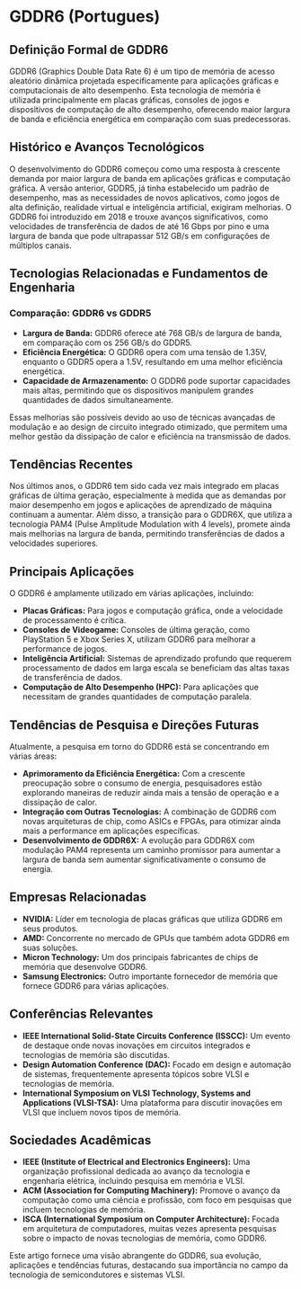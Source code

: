 # GDDR6 (Portugues)

## Definição Formal de GDDR6

GDDR6 (Graphics Double Data Rate 6) é um tipo de memória de acesso aleatório dinâmica projetada especificamente para aplicações gráficas e computacionais de alto desempenho. Esta tecnologia de memória é utilizada principalmente em placas gráficas, consoles de jogos e dispositivos de computação de alto desempenho, oferecendo maior largura de banda e eficiência energética em comparação com suas predecessoras.

## Histórico e Avanços Tecnológicos

O desenvolvimento do GDDR6 começou como uma resposta à crescente demanda por maior largura de banda em aplicações gráficas e computação gráfica. A versão anterior, GDDR5, já tinha estabelecido um padrão de desempenho, mas as necessidades de novos aplicativos, como jogos de alta definição, realidade virtual e inteligência artificial, exigiram melhorias. O GDDR6 foi introduzido em 2018 e trouxe avanços significativos, como velocidades de transferência de dados de até 16 Gbps por pino e uma largura de banda que pode ultrapassar 512 GB/s em configurações de múltiplos canais.

## Tecnologias Relacionadas e Fundamentos de Engenharia

### Comparação: GDDR6 vs GDDR5

- **Largura de Banda:** GDDR6 oferece até 768 GB/s de largura de banda, em comparação com os 256 GB/s do GDDR5.
- **Eficiência Energética:** O GDDR6 opera com uma tensão de 1.35V, enquanto o GDDR5 opera a 1.5V, resultando em uma melhor eficiência energética.
- **Capacidade de Armazenamento:** O GDDR6 pode suportar capacidades mais altas, permitindo que os dispositivos manipulem grandes quantidades de dados simultaneamente.

Essas melhorias são possíveis devido ao uso de técnicas avançadas de modulação e ao design de circuito integrado otimizado, que permitem uma melhor gestão da dissipação de calor e eficiência na transmissão de dados.

## Tendências Recentes

Nos últimos anos, o GDDR6 tem sido cada vez mais integrado em placas gráficas de última geração, especialmente à medida que as demandas por maior desempenho em jogos e aplicações de aprendizado de máquina continuam a aumentar. Além disso, a transição para o GDDR6X, que utiliza a tecnologia PAM4 (Pulse Amplitude Modulation with 4 levels), promete ainda mais melhorias na largura de banda, permitindo transferências de dados a velocidades superiores.

## Principais Aplicações

O GDDR6 é amplamente utilizado em várias aplicações, incluindo:

- **Placas Gráficas:** Para jogos e computação gráfica, onde a velocidade de processamento é crítica.
- **Consoles de Videogame:** Consoles de última geração, como PlayStation 5 e Xbox Series X, utilizam GDDR6 para melhorar a performance de jogos.
- **Inteligência Artificial:** Sistemas de aprendizado profundo que requerem processamento de dados em larga escala se beneficiam das altas taxas de transferência de dados.
- **Computação de Alto Desempenho (HPC):** Para aplicações que necessitam de grandes quantidades de computação paralela.

## Tendências de Pesquisa e Direções Futuras

Atualmente, a pesquisa em torno do GDDR6 está se concentrando em várias áreas:

- **Aprimoramento da Eficiência Energética:** Com a crescente preocupação sobre o consumo de energia, pesquisadores estão explorando maneiras de reduzir ainda mais a tensão de operação e a dissipação de calor.
- **Integração com Outras Tecnologias:** A combinação de GDDR6 com novas arquiteturas de chip, como ASICs e FPGAs, para otimizar ainda mais a performance em aplicações específicas.
- **Desenvolvimento de GDDR6X:** A evolução para GDDR6X com modulação PAM4 representa um caminho promissor para aumentar a largura de banda sem aumentar significativamente o consumo de energia.

## Empresas Relacionadas

- **NVIDIA:** Líder em tecnologia de placas gráficas que utiliza GDDR6 em seus produtos.
- **AMD:** Concorrente no mercado de GPUs que também adota GDDR6 em suas soluções.
- **Micron Technology:** Um dos principais fabricantes de chips de memória que desenvolve GDDR6.
- **Samsung Electronics:** Outro importante fornecedor de memória que fornece GDDR6 para várias aplicações.

## Conferências Relevantes

- **IEEE International Solid-State Circuits Conference (ISSCC):** Um evento de destaque onde novas inovações em circuitos integrados e tecnologias de memória são discutidas.
- **Design Automation Conference (DAC):** Focado em design e automação de sistemas, frequentemente apresenta tópicos sobre VLSI e tecnologias de memória.
- **International Symposium on VLSI Technology, Systems and Applications (VLSI-TSA):** Uma plataforma para discutir inovações em VLSI que incluem novos tipos de memória.

## Sociedades Acadêmicas

- **IEEE (Institute of Electrical and Electronics Engineers):** Uma organização profissional dedicada ao avanço da tecnologia e engenharia elétrica, incluindo pesquisa em memória e VLSI.
- **ACM (Association for Computing Machinery):** Promove o avanço da computação como uma ciência e profissão, com foco em pesquisas que incluem tecnologias de memória.
- **ISCA (International Symposium on Computer Architecture):** Focada em arquitetura de computadores, muitas vezes apresenta pesquisas sobre o impacto de novas tecnologias de memória, como GDDR6.

Este artigo fornece uma visão abrangente do GDDR6, sua evolução, aplicações e tendências futuras, destacando sua importância no campo da tecnologia de semicondutores e sistemas VLSI.